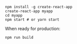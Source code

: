 ```
npm install -g create-react-app
create-react-app myapp
cd myapp
npm start # or yarn start
```

When ready for production:
```
npm run build
```
